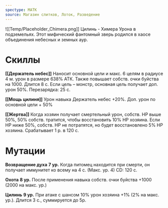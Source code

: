 ```yaml
---
spectype: МАТК
source: Магазин слитков, Лоток, Разведение
---
```

![[Temp/Placeholder_Chimera.png]]
Цилинь - Химера Урона в подземельях. Этот мифический фантомный зверь родился в хаосе объединения небесных и земных аур.

# Скиллы

**[[Держатель небес]]**
Наносит основной цели и макс. 6 целям в радиусе 4 м. урон в размере 638% АТК. Также повышает собств. очки буйства на 1000. Длится 8 с. Если цель – монстр, основная цель получает доп. урон 50%. Перезарядка: 25 с.

**[[Мощь цилиня]]**
Урон навыка Держатель небес +20%. Доп. урон по основной цели + 50%

**[[Жертва]]**
Когда хозяин получает смертельный урон, собств. HP выше 50%, 50% собств. тратится, чтобы восстановить 10% HP хозяина. Если HP ниже 50%, собств. HP не потратятся, но будет восстановлено 5% HP хозяина. Срабатывает 1 р. в 120 с.
# Мутации

**Возвращение духа**
**7 ур.**
Когда питомец находится при смерти, он получает иммунитет ко всему на 4 с. (Макс. ур. 4) CD: 120 с.

**Охота**
**8 ур.**
После применения навыка собств. очки буйства +1000 (2000 на макс. ур.)

**Цилинь**
**9 ур.**
При атаке с шансом 10% урон хозяина +1% (2% на макс. ур.). Длится 3 с., суммируется до 5р.